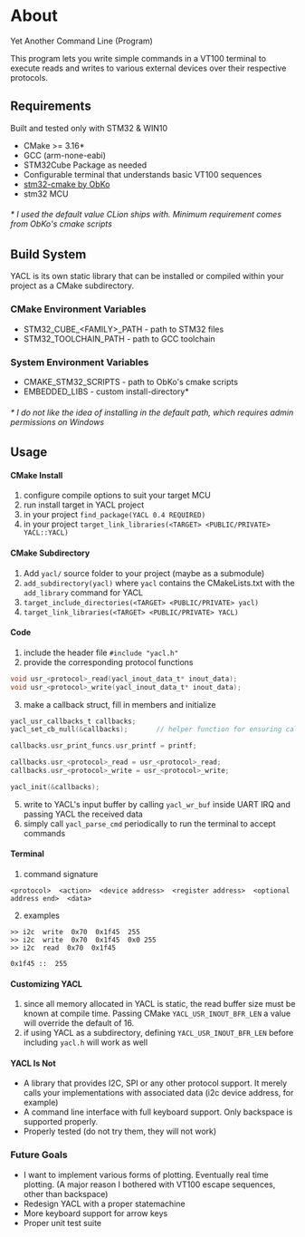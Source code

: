 # About
Yet Another Command Line (Program)

This program lets you write simple commands in a VT100 terminal to execute reads and writes to various
external devices over their respective protocols.

## Requirements 
Built and tested only with STM32 & WIN10

* CMake >= 3.16*
* GCC (arm-none-eabi)
* STM32Cube Package as needed
* Configurable terminal that understands basic VT100 sequences
* [stm32-cmake by ObKo](https://github.com/ObKo/stm32-cmake)
* stm32 MCU

###### \* I used the default value CLion ships with. Minimum requirement comes from ObKo's cmake scripts

## Build System
YACL is its own static library that can be installed or compiled within your project as a CMake subdirectory.

### CMake Environment Variables

* STM32_CUBE_\<FAMILY>_PATH - path to STM32 files
* STM32_TOOLCHAIN_PATH - path to GCC toolchain

### System Environment Variables

* CMAKE_STM32_SCRIPTS - path to ObKo's cmake scripts 
* EMBEDDED_LIBS - custom install-directory*

###### \* I do not like the idea of installing in the default path, which requires admin permissions on Windows

## Usage
#### CMake Install
1. configure compile options to suit your target MCU 
2. run install target in YACL project
3. in your project `find_package(YACL 0.4 REQUIRED)`
4. in your project `target_link_libraries(<TARGET> <PUBLIC/PRIVATE> YACL::YACL)`

#### CMake Subdirectory
1. Add `yacl/` source folder to your project (maybe as a submodule)
2. `add_subdirectory(yacl)` where `yacl` contains the CMakeLists.txt with the `add_library` command for YACL
3. `target_include_directories(<TARGET> <PUBLIC/PRIVATE> yacl)`
4. `target_link_libraries(<TARGET> <PUBLIC/PRIVATE> YACL)`

#### Code

1. include the header file `#include "yacl.h"`
2. provide the corresponding protocol functions 

```C
void usr_<protocol>_read(yacl_inout_data_t* inout_data);
void usr_<protocol>_write(yacl_inout_data_t* inout_data);
```
3. make a callback struct, fill in members and initialize

```C
yacl_usr_callbacks_t callbacks;
yacl_set_cb_null(&callbacks);       // helper function for ensuring callback validity

callbacks.usr_print_funcs.usr_printf = printf;

callbacks.usr_<protocol>_read = usr_<protocol>_read;
callbacks.usr_<protocol>_write = usr_<protocol>_write;

yacl_init(&callbacks);
```

5. write to YACL's input buffer by calling `yacl_wr_buf` inside UART IRQ and passing YACL the received data
6. simply call `yacl_parse_cmd` periodically to run the terminal to accept commands

#### Terminal

1. command signature
```
<protocol>  <action>  <device address>  <register address>  <optional address end>  <data>
```

2. examples
```
>> i2c  write  0x70  0x1f45  255
>> i2c  write  0x70  0x1f45  0x0 255
>> i2c  read  0x70  0x1f45

0x1f45 ::  255
```

#### Customizing YACL
1. since all memory allocated in YACL is static, the read buffer size must be known at compile time. Passing CMake `YACL_USR_INOUT_BFR_LEN` a value will override the default of 16.
2. if using YACL as a subdirectory, defining `YACL_USR_INOUT_BFR_LEN` before including `yacl.h` will work as well

#### YACL Is Not
* A library that provides I2C, SPI or any other protocol support. It merely calls your implementations with associated data (i2c device address, for example)
* A command line interface with full keyboard support. Only backspace is supported properly.
* Properly tested (do not try them, they will not work)

### Future Goals
* I want to implement various forms of plotting. Eventually real time plotting. (A major reason I bothered with VT100 escape sequences, other than backspace)
* Redesign YACL with a proper statemachine
* More keyboard support for arrow keys
* Proper unit test suite
